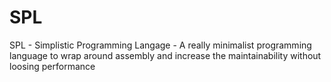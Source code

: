 # SPL
SPL - Simplistic Programming Langage - A really minimalist programming language to wrap around assembly and increase the maintainability without loosing performance
